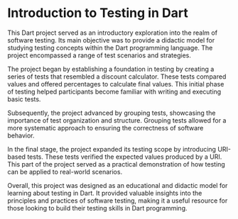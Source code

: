 # Introduction to Testing in Dart

This Dart project served as an introductory exploration into the realm of software testing. Its main objective was to provide a didactic model for studying testing concepts within the Dart programming language. The project encompassed a range of test scenarios and strategies.

The project began by establishing a foundation in testing by creating a series of tests that resembled a discount calculator. These tests compared values and offered percentages to calculate final values. This initial phase of testing helped participants become familiar with writing and executing basic tests.

Subsequently, the project advanced by grouping tests, showcasing the importance of test organization and structure. Grouping tests allowed for a more systematic approach to ensuring the correctness of software behavior.

In the final stage, the project expanded its testing scope by introducing URI-based tests. These tests verified the expected values produced by a URI. This part of the project served as a practical demonstration of how testing can be applied to real-world scenarios.

Overall, this project was designed as an educational and didactic model for learning about testing in Dart. It provided valuable insights into the principles and practices of software testing, making it a useful resource for those looking to build their testing skills in Dart programming.





